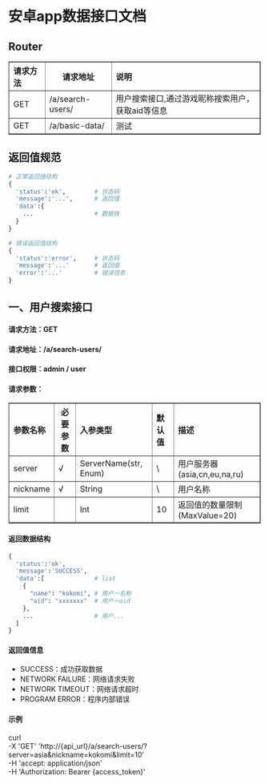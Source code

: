 # 安卓app数据接口文档

## Router

<table border="1" width="800px" cellspacing="10">
<tr>
  <th align="left">请求方法</th>
  <th align="center">请求地址</th>
  <th align="left">说明</th>
</tr>
<tr>
  <td>GET</td>
  <td>/a/search-users/</td>
  <td>用户搜索接口,通过游戏昵称搜索用户，获取aid等信息</td>
</tr>
<tr>
  <td>GET</td>
  <td>/a/basic-data/</td>
  <td>测试</td>
</tr>
</table>

## 返回值规范
```python
# 正常返回值结构
{
  'status':'ok',        # 状态码
  'message':'...',      # 返回值
  'data':{
    ...                 # 数据体
  }
}

# 错误返回值结构
{
  'status':'error',     # 状态码
  'message':'...'       # 返回值
  'error':'...'         # 错误信息
}
```


## 一、用户搜索接口

#### 请求方法：GET

#### 请求地址：/a/search-users/

#### 接口权限：admin / user

#### 请求参数：

<table border="1" width="800px" cellspacing="10">
<tr>
  <th align="left">参数名称</th>
  <th align="center">必要参数</th>
  <th align="left">入参类型</th>
  <th align="left">默认值</th>
  <th align="left">描述</th>
</tr>
<tr>
  <td>server</td>
  <td>√</td>
  <td>ServerName(str, Enum)</td>
  <td>\</td>
  <td>用户服务器(asia,cn,eu,na,ru)</td>
</tr>
<tr>
  <td>nickname</td>
  <td>√</td>
  <td>String</td>
  <td>\</td>
  <td>用户名称</td>
</tr>
<tr>
  <td>limit</td>
  <td> </td>
  <td>Int</td>
  <td>10</td>
  <td>返回值的数量限制(MaxValue=20)</td>
</tr>
</table>

#### 返回数据结构
```python
{
  'status':'ok',
  'message':'SUCCESS',
  'data':[              # list
    {
      "name": "kokomi", # 用户一名称
      "aid": "xxxxxxx"  # 用户一aid
    },
    ...                 # 用户...
  ]
}

```

#### 返回值信息

- SUCCESS：成功获取数据
- NETWORK FAILURE：网络请求失败
- NETWORK TIMEOUT：网络请求超时
- PROGRAM ERROR：程序内部错误

#### 示例
curl \
-X 'GET' 'http://{api_url}/a/search-users/?server=asia&nickname=kokomi&limit=10' \
-H 'accept: application/json' \
-H 'Authorization: Bearer {access_token}'

